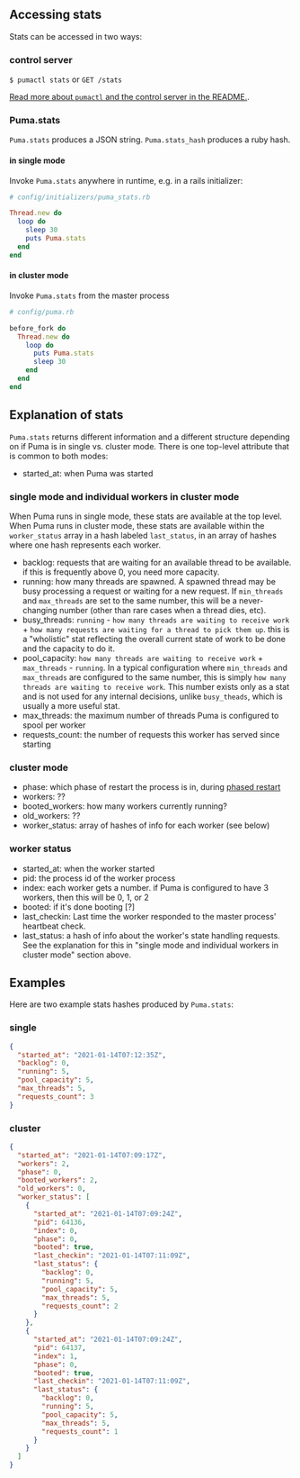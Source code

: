 ## Accessing stats

Stats can be accessed in two ways:

### control server

`$ pumactl stats` or `GET /stats`

[Read more about `pumactl` and the control server in the README.](https://github.com/puma/puma#controlstatus-server).

### Puma.stats

`Puma.stats` produces a JSON string. `Puma.stats_hash` produces a ruby hash.

#### in single mode

Invoke `Puma.stats` anywhere in runtime, e.g. in a rails initializer:

```ruby
# config/initializers/puma_stats.rb

Thread.new do
  loop do
    sleep 30
    puts Puma.stats
  end
end
```

#### in cluster mode

Invoke `Puma.stats` from the master process

```ruby
# config/puma.rb

before_fork do
  Thread.new do
    loop do
      puts Puma.stats
      sleep 30
    end
  end
end
```

## Explanation of stats

`Puma.stats` returns different information and a different structure depending on if Puma is in single vs. cluster mode. There is one top-level attribute that is common to both modes:

- started_at: when Puma was started

### single mode and individual workers in cluster mode

When Puma runs in single mode, these stats are available at the top level. When Puma runs in cluster mode, these stats are available within the `worker_status` array in a hash labeled `last_status`, in an array of hashes where one hash represents each worker.

- backlog: requests that are waiting for an available thread to be available. if this is frequently above 0, you need more capacity.
- running: how many threads are spawned. A spawned thread may be busy processing a request or waiting for a new request. If `min_threads` and `max_threads` are set to the same number,
  this will be a never-changing number (other than rare cases when a thread dies, etc).
- busy_threads: `running` - `how many threads are waiting to receive work` + `how many requests are waiting for a thread to pick them up`.
  this is a "wholistic" stat reflecting the overall current state of work to be done and the capacity to do it.
- pool_capacity: `how many threads are waiting to receive work` + `max_threads` - `running`. In a typical configuration where `min_threads`
  and `max_threads` are configured to the same number, this is simply `how many threads are waiting to receive work`. This number exists only as a stat
  and is not used for any internal decisions, unlike `busy_theads`, which is usually a more useful stat.
- max_threads: the maximum number of threads Puma is configured to spool per worker
- requests_count: the number of requests this worker has served since starting

### cluster mode

- phase: which phase of restart the process is in, during [phased restart](https://github.com/puma/puma/blob/master/docs/restart.md)
- workers: ??
- booted_workers: how many workers currently running?
- old_workers: ??
- worker_status: array of hashes of info for each worker (see below)

### worker status

- started_at: when the worker started
- pid: the process id of the worker process
- index: each worker gets a number. if Puma is configured to have 3 workers, then this will be 0, 1, or 2
- booted: if it's done booting [?]
- last_checkin: Last time the worker responded to the master process' heartbeat check.
- last_status: a hash of info about the worker's state handling requests. See the explanation for this in "single mode and individual workers in cluster mode" section above.

## Examples

Here are two example stats hashes produced by `Puma.stats`:

### single

```json
{
  "started_at": "2021-01-14T07:12:35Z",
  "backlog": 0,
  "running": 5,
  "pool_capacity": 5,
  "max_threads": 5,
  "requests_count": 3
}
```

### cluster

```json
{
  "started_at": "2021-01-14T07:09:17Z",
  "workers": 2,
  "phase": 0,
  "booted_workers": 2,
  "old_workers": 0,
  "worker_status": [
    {
      "started_at": "2021-01-14T07:09:24Z",
      "pid": 64136,
      "index": 0,
      "phase": 0,
      "booted": true,
      "last_checkin": "2021-01-14T07:11:09Z",
      "last_status": {
        "backlog": 0,
        "running": 5,
        "pool_capacity": 5,
        "max_threads": 5,
        "requests_count": 2
      }
    },
    {
      "started_at": "2021-01-14T07:09:24Z",
      "pid": 64137,
      "index": 1,
      "phase": 0,
      "booted": true,
      "last_checkin": "2021-01-14T07:11:09Z",
      "last_status": {
        "backlog": 0,
        "running": 5,
        "pool_capacity": 5,
        "max_threads": 5,
        "requests_count": 1
      }
    }
  ]
}
```
